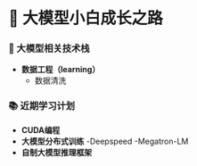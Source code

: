 # 🚀 大模型小白成长之路

### 🤖 大模型相关技术栈
- **数据工程（learning）**
  - 数据清洗
  
### 📚 近期学习计划
- **CUDA编程**
- **大模型分布式训练**
  -Deepspeed
  -Megatron-LM
- **自制大模型推理框架**
